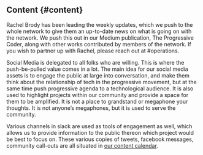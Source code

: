 ## Content {#content}

Rachel Brody has been leading the weekly updates, which we push to the whole network to give them an up-to-date news on what is going on with the network. We push this out in our Medium publication, The Progressive Coder, along with other works contributed by members of the network. If you wish to partner up with Rachel, please reach out at #operations.

Social Media is delegated to all folks who are willing. This is where the push-be-pulled value comes in a lot. The main idea for our social media assets is to engage the public at large into conversation, and make them think about the relationship of tech in the progressive movement, but at the same time push progressive agenda to a technological audience. It is also used to highlight projects within our community and provide a space for them to be amplified. It is not a place to grandstand or megaphone your thoughts. It is not anyone’s megaphones, but it is used to serve the community.

Various channels in slack are used as tools of engagement as well, which allows us to provide information to the public thereon which project would be best to focus on. These various copies of tweets, facebook messages, community call-outs are all situated in [our content calendar](https://www.google.com/url?q=https://docs.google.com/spreadsheets/d/1N7Ab-292rs8wm44QgetbsqwlpgKlnKZ0QVuRkjtJacc/edit?usp%3Dsharing&sa=D&ust=1485764357522000&usg=AFQjCNFOnL0HXkp4SHRv6ZnZeSnor25v7Q).